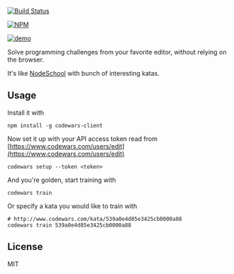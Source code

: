 [![Build Status](https://travis-ci.org/shime/codewars.svg)](https://travis-ci.org/shime/codewars)

[![NPM](https://nodei.co/npm/codewars-client.png?downloads=true&stars=true)](https://nodei.co/npm/codewars-client/)

[![demo](http://i.imgur.com/IWKPJ4T.gif)]()

Solve programming challenges from your favorite editor, without relying on the browser.

It's like [NodeSchool](http://nodeschool.io/) with bunch of interesting katas.

## Usage

Install it with

    npm install -g codewars-client

Now set it up with your API access token read from [https://www.codewars.com/users/edit](https://www.codewars.com/users/edit)

    codewars setup --token <token>

And you're golden, start training with

    codewars train

Or specify a kata you would like to train with

    # http://www.codewars.com/kata/539a0e4d85e3425cb0000a88
    codewars train 539a0e4d85e3425cb0000a88

## License

MIT

